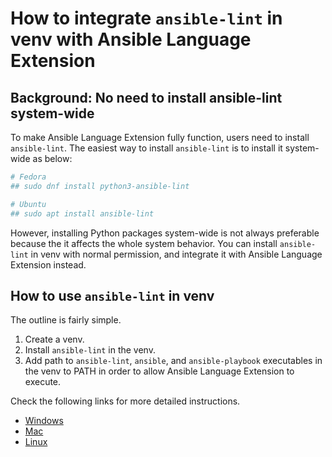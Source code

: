 # How to integrate `ansible-lint` in venv with Ansible Language Extension

## Background: No need to install ansible-lint system-wide

To make Ansible Language Extension fully function, users need to install `ansible-lint`. The easiest way to install `ansible-lint` is to install it system-wide as below:

```sh
# Fedora
## sudo dnf install python3-ansible-lint

# Ubuntu
## sudo apt install ansible-lint
```

However, installing Python packages system-wide is not always preferable because the it affects the whole system behavior. You can install `ansible-lint` in venv with normal permission, and integrate it with Ansible Language Extension instead.

## How to use `ansible-lint` in venv

The outline is fairly simple.

1. Create a venv.
2. Install `ansible-lint` in the venv.
3. Add path to `ansible-lint`, `ansible`, and `ansible-playbook` executables in the venv to PATH in order to allow Ansible Language Extension to execute.

Check the following links for more detailed instructions.

- [Windows](windows.md)
- [Mac](mac.md)
- [Linux](linux.md)
